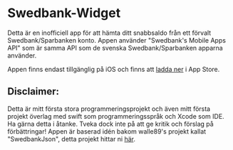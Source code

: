 # Swedbank-Widget

Detta är en inofficiell app för att hämta ditt snabbsaldo från ett förvalt Swedbank/Sparbanken konto. 
Appen använder "Swedbank's Mobile Apps API" som är samma API som de svenska Swedbank/Sparbanken apparna använder.

Appen finns endast tillgänglig på iOS och finns att [ladda ner]() i App Store. 

## Disclaimer: 

Detta är mitt första stora programmeringsprojekt och även mitt första projekt överlag med swift 
som programmeringsspråk och Xcode som IDE. Ha gärna detta i åtanke. 
Tveka dock inte på att ge kritik och förslag på förbättringar! Appen är baserad idén bakom walle89's projekt kallat
"SwedbankJson", detta projekt hittar ni [här](https://github.com/walle89/SwedbankJson).
